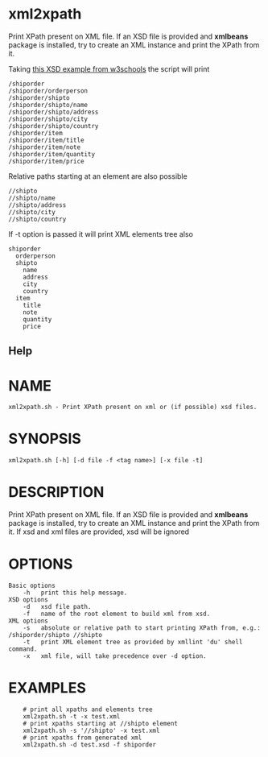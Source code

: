 # xml2xpath
Print XPath present on XML file. If an XSD file is provided and **xmlbeans** package is installed, try to create an XML instance and print the XPath from it.

Taking [this XSD example from w3schools](https://www.w3schools.com/xml/schema_example.asp) the script will print

	/shiporder
	/shiporder/orderperson
	/shiporder/shipto
	/shiporder/shipto/name
	/shiporder/shipto/address
	/shiporder/shipto/city
	/shiporder/shipto/country
	/shiporder/item
	/shiporder/item/title
	/shiporder/item/note
	/shiporder/item/quantity
	/shiporder/item/price
	
Relative paths starting at an element are also possible

    //shipto
    //shipto/name
    //shipto/address
    //shipto/city
    //shipto/country

If -t option is passed it will print XML elements tree also

	shiporder
	  orderperson
	  shipto
	    name
	    address
	    city
	    country
	  item
	    title
	    note
	    quantity
	    price
    
## Help

NAME
====
	xml2xpath.sh - Print XPath present on xml or (if possible) xsd files.

SYNOPSIS
========
	xml2xpath.sh [-h] [-d file -f <tag name>] [-x file -t]

DESCRIPTION
===========
  Print XPath present on XML file. If an XSD file is provided and **xmlbeans** package is installed, try to create an XML instance and print the XPath from it.
  If xsd and xml files are provided, xsd will be ignored

OPTIONS
========
    Basic options
        -h   print this help message.
    XSD options
        -d   xsd file path.
        -f   name of the root element to build xml from xsd.
    XML options
        -s   absolute or relative path to start printing XPath from, e.g.: /shiporder/shipto //shipto 
        -t   print XML element tree as provided by xmllint 'du' shell command.
        -x   xml file, will take precedence over -d option.

EXAMPLES
========
        # print all xpaths and elements tree
        xml2xpath.sh -t -x test.xml
        # print xpaths starting at //shipto element
        xml2xpath.sh -s '//shipto' -x test.xml
        # print xpaths from generated xml
        xml2xpath.sh -d test.xsd -f shiporder
